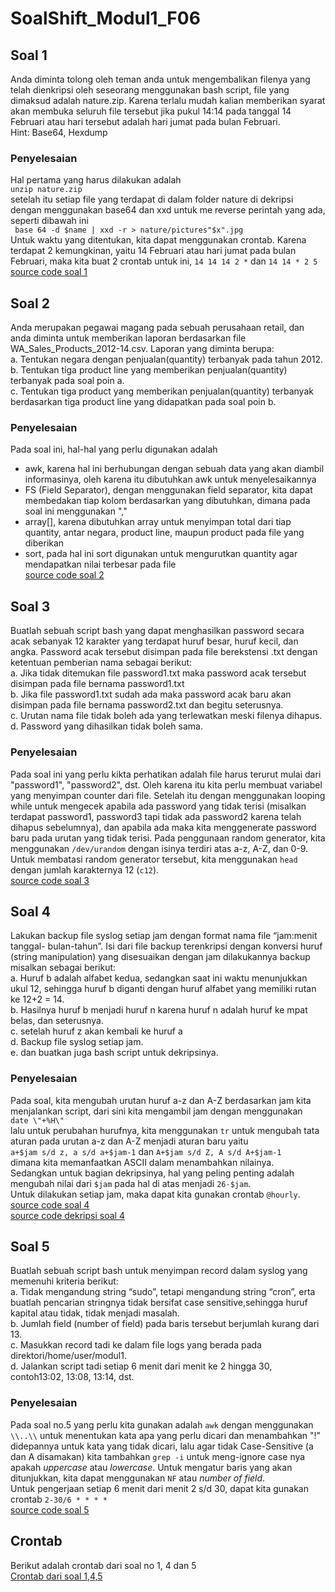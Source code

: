 # SoalShift_Modul1_F06

## Soal 1
Anda diminta tolong oleh teman anda untuk mengembalikan filenya yang telah
dienkripsi oleh seseorang menggunakan bash script, file yang dimaksud adalah
nature.zip. Karena terlalu mudah kalian memberikan syarat akan membuka seluruh
file tersebut jika pukul 14:14 pada tanggal 14 Februari atau hari tersebut adalah hari
jumat pada bulan Februari.
</br>Hint: Base64, Hexdump
### Penyelesaian
Hal pertama yang harus dilakukan adalah
</br>` unzip nature.zip `
</br>setelah itu setiap file yang terdapat di dalam folder nature di dekripsi dengan menggunakan base64 dan xxd untuk me reverse perintah yang ada, seperti dibawah ini
</br>` base 64 -d $name | xxd -r > nature/pictures"$x".jpg`
</br>Untuk waktu yang ditentukan, kita dapat menggunakan crontab. Karena terdapat 2 kemungkinan, yaitu 14 Februari atau hari jumat pada bulan Februari, maka kita buat 2 crontab untuk ini, `14 14 14 2 *` dan `14 14 * 2 5`
</br>[source code soal 1](soal1.sh)
## Soal 2
Anda merupakan pegawai magang pada sebuah perusahaan retail, dan anda diminta
untuk memberikan laporan berdasarkan file WA_Sales_Products_2012-14.csv.
Laporan yang diminta berupa:
</br>a. Tentukan negara dengan penjualan(quantity) terbanyak pada tahun 2012.
</br>b. Tentukan tiga product line yang memberikan penjualan(quantity) terbanyak pada soal poin a.
</br>c. Tentukan tiga product yang memberikan penjualan(quantity) terbanyak berdasarkan tiga product line yang didapatkan pada soal poin b.
### Penyelesaian
Pada soal ini, hal-hal yang perlu digunakan adalah
* awk, karena hal ini berhubungan dengan sebuah data yang akan diambil informasinya, oleh karena itu dibutuhkan awk untuk menyelesaikannya
* FS (Field Separator), dengan menggunakan field separator, kita dapat membedakan tiap kolom berdasarkan yang dibutuhkan, dimana pada soal ini menggunakan ","
* array\[\], karena dibutuhkan array untuk menyimpan total dari tiap quantity, antar negara, product line, maupun product pada file yang diberikan
* sort, pada hal ini sort digunakan untuk mengurutkan quantity agar mendapatkan nilai terbesar pada file
</br>[source code soal 2](soal2.sh)
## Soal 3
Buatlah sebuah script bash yang dapat menghasilkan password secara acak
sebanyak 12 karakter yang terdapat huruf besar, huruf kecil, dan angka. Password
acak tersebut disimpan pada file berekstensi .txt dengan ketentuan pemberian nama
sebagai berikut:
</br>a. Jika tidak ditemukan file password1.txt maka password acak tersebut disimpan pada file bernama password1.txt
</br>b. Jika file password1.txt sudah ada maka password acak baru akan disimpan pada file bernama password2.txt dan begitu seterusnya.
</br>c. Urutan nama file tidak boleh ada yang terlewatkan meski filenya dihapus.
</br>d. Password yang dihasilkan tidak boleh sama.
### Penyelesaian
Pada soal ini yang perlu kikta perhatikan adalah file harus terurut mulai dari "password1", "password2", dst. Oleh karena itu kita perlu membuat variabel yang menyimpan counter dari file. Setelah itu dengan menggunakan looping while untuk mengecek apabila ada password yang tidak terisi (misalkan terdapat password1, password3 tapi tidak ada password2 karena telah dihapus sebelumnya), dan apabila ada maka kita menggenerate password baru pada urutan yang tidak terisi. Pada penggunaan random generator, kita menggunakan `/dev/urandom` dengan isinya terdiri atas a-z, A-Z, dan 0-9. Untuk membatasi random generator tersebut, kita menggunakan `head` dengan jumlah karakternya 12 (`c12`).
</br>[source code soal 3](soal3.sh)
## Soal 4
Lakukan backup file syslog setiap jam dengan format nama file “jam:menit tanggal-
bulan-tahun”. Isi dari file backup terenkripsi dengan konversi huruf (string
manipulation) yang disesuaikan dengan jam dilakukannya backup misalkan sebagai
berikut:
</br>a. Huruf b adalah alfabet kedua, sedangkan saat ini waktu menunjukkan ukul 12, sehingga huruf b diganti dengan huruf alfabet yang memiliki rutan ke 12+2 = 14.
</br>b. Hasilnya huruf b menjadi huruf n karena huruf n adalah huruf ke mpat belas, dan seterusnya.
</br>c. setelah huruf z akan kembali ke huruf a
</br>d. Backup file syslog setiap jam.
</br>e. dan buatkan juga bash script untuk dekripsinya.
### Penyelesaian
Pada soal, kita mengubah urutan huruf a-z dan A-Z berdasarkan jam kita menjalankan script, dari sini kita mengambil jam dengan menggunakan
</br>`date \"+%H\"`
</br>lalu untuk perubahan hurufnya, kita menggunakan `tr` untuk mengubah tata aturan pada urutan a-z dan A-Z menjadi aturan baru yaitu
</br> `a+$jam s/d z, a s/d a+$jam-1` dan `A+$jam s/d Z, A s/d A+$jam-1`
</br>dimana kita memanfaatkan ASCII dalam menambahkan nilainya.
</br>Sedangkan untuk bagian dekripsinya, hal yang peling penting adalah mengubah nilai dari `$jam` pada hal di atas menjadi `26-$jam`.
</br>Untuk dilakukan setiap jam, maka dapat kita gunakan crontab `@hourly`.
</br>[source code soal 4](soal4.sh)
</br>[source code dekripsi soal 4](soal4dec.sh)
## Soal 5
Buatlah sebuah script bash untuk menyimpan record dalam syslog yang memenuhi
kriteria berikut:
</br>a. Tidak mengandung string “sudo”, tetapi mengandung string “cron”, erta buatlah pencarian stringnya tidak bersifat case sensitive,sehingga huruf kapital atau tidak, tidak menjadi masalah.
</br>b. Jumlah field (number of field) pada baris tersebut berjumlah kurang dari 13.
</br>c. Masukkan record tadi ke dalam file logs yang berada pada direktori/home/user/modul1.
</br>d. Jalankan script tadi setiap 6 menit dari menit ke 2 hingga 30, contoh13:02, 13:08, 13:14, dst.
### Penyelesaian
Pada soal no.5 yang perlu kita gunakan adalah `awk` dengan menggunakan `\\..\\` untuk menentukan kata apa yang perlu dicari dan menambahkan "!" didepannya untuk kata yang tidak dicari, lalu agar tidak Case-Sensitive (a dan A disamakan) kita tambahkan `grep -i` untuk meng-ignore case nya apakah *uppercase* atau *lowercase*. Untuk mengatur baris yang akan ditunjukkan, kita dapat menggunakan `NF` atau *number of field*.
</br>Untuk pengerjaan setiap 6 menit dari menit 2 s/d 30, dapat kita gunakan crontab `2-30/6 * * * *`
</br>[source code soal 5](soal5.sh)
## Crontab
Berikut adalah crontab dari soal no 1, 4 dan 5
</br>[Crontab dari soal 1,4,5](crontab.txt)
